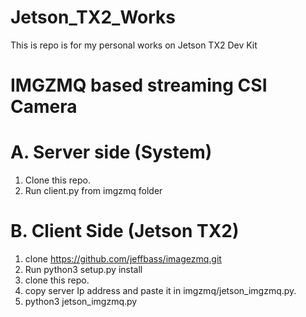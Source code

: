 # Jetson_TX2_Works
This is repo is for my personal works on Jetson TX2 Dev Kit

# IMGZMQ based streaming CSI Camera
# A. Server side (System)
1. Clone this repo.
2. Run client.py from imgzmq folder

# B. Client Side (Jetson TX2)
1. clone https://github.com/jeffbass/imagezmq.git
2. Run python3 setup.py install
3. clone this repo. 
4. copy server Ip address and paste it in imgzmq/jetson_imgzmq.py.
5. python3 jetson_imgzmq.py


